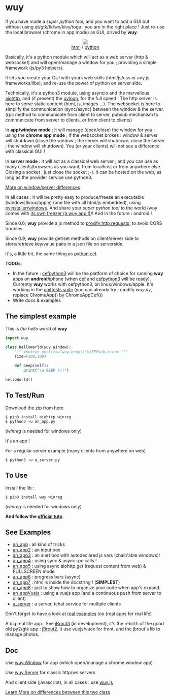 # wuy 

If you have made a _super python tool_, and you want to add a GUI but without using qt/gtk/tk/wx/kivy/toga : you are in the right place ! Just re-use the local browser (chrome in app mode) as GUI, drived by **wuy**.

<p align="center">
    <img src="https://github.com/manatlan/wuy/blob/master/wiki/capture.png"/><br/>
    <a href="https://github.com/manatlan/wuy/blob/master/web/askName.html">html</a> / 
    <a href="https://github.com/manatlan/wuy/blob/master/an_app2.py">python</a>
</p>

Basically, it's a python module which will act as a web server (http & websocket) and will open/manage a window for you ; providing a simple framework (js/py3 helpers).

It lets you create your GUI with yours web skills (html/js/css or any js frameworks/libs), and re-use the power of python on server side.

Technically, it's a python3 module, using asyncio and the marvellous [aiohttp](https://aiohttp.readthedocs.io/en/stable/), and (if present) the [uvloop](https://magic.io/blog/uvloop-blazing-fast-python-networking/), for the full speed ! The http server is here to serve static content (html, js, images ...). The websocket is here to simplify the communication (sync/async) between the window & the server. (rpc method to communicate from client to server, pubsub mechanism to communicate from server to clients, or from client to clients)

In **app/window mode** : it will manage (open/close) the window for you ; using the **chrome app mode** ; if the websocket brokes : window & server will shutdown (close the window ; the server will shutdown, close the server ; the window will shutdown). You (or your clients) will not see a difference with classical GUI !

In **server mode** : it will act as a classical web server ; and you can use as many clients/browsers as you want, from localhost or from anywhere else. Closing a socket ; just close the socket ;-). It can be hosted on the web, as long as the provider service use python3.

[More on window/server differences](https://github.com/manatlan/wuy/blob/master/wiki/diff.md)

In all cases : it will be pretty easy to produce/freeze an executable (windows/linux/apple) (one file with all html/js embedded), using [pyinstaller/windows](https://github.com/manatlan/wuy/blob/master/BUILD.bat). And share your _super python tool_ to the world (wuy comes with [its own freezer (a wuy app !)](https://github.com/manatlan/wuy/tree/master/examples/wuy_freezer))! And in the future : android !

Since 0.6; **wuy** provide a js method to [proxify http requests](https://github.com/manatlan/wuy/blob/master/wiki/proxify.md), to avoid CORS troubles.

Since 0.9; **wuy** provide get/set methods on client/server side to store/retrieve key/value pairs in a json file on serverside.

It's, a little bit, the same thing as [python eel](https://github.com/ChrisKnott/Eel).



**TODOs**:
* In the future : [cefpython3](https://github.com/cztomczak/cefpython) will be the platform of choice for running **wuy** apps on **android**/iphone (when [cef](https://bitbucket.org/chromiumembedded/cef/issues/1991/add-android-support) and [cefpython3](https://github.com/kivy-garden/garden.cefpython/issues/8) will be ready). Currently **wuy** works with cefpython3, on linux/windows/apple. It's working in the [unittests suite](https://github.com/manatlan/wuy/blob/master/wuy_tests.py) (you can already try ; modify _wuy.py_, replace ChromeApp() by ChromeAppCef())
* Write docs & examples

## The simplest example
This is _the hello world_ of **wuy**

```python
import wuy

class helloWorld(wuy.Window):
    """ <button onclick="wuy.beep()">BEEP</button> """
    size=(100,100)

    def beep(self):
        print("\a BEEP !!!")

helloWorld()
```

## To Test/Run

Download [the zip from here](https://github.com/manatlan/wuy/archive/master.zip)

    $ pip3 install aiohttp winreg
    $ python3 -u an_app.py

(_winreg_ is needed for windows only)

It's an app !

For a regular server example (many clients from anywhere on web)

    $ python3 -u a_server.py

## To Use

Install the lib :

    $ pip3 install wuy winreg

(_winreg_ is needed for windows only)

**And follow the [official tuto](https://github.com/manatlan/wuy/blob/master/wiki/README.md)**.


## See Examples

* [an_app](https://github.com/manatlan/wuy/blob/master/an_app.py) : all kind of tricks
* [an_app2](https://github.com/manatlan/wuy/blob/master/an_app2.py) : an input box
* [an_app3](https://github.com/manatlan/wuy/blob/master/an_app3.py) : an alert box with autodeclared js vars (chain'able windows)!
* [an_app4](https://github.com/manatlan/wuy/blob/master/an_app4.py) : using sync & async rpc calls !
* [an_app5](https://github.com/manatlan/wuy/blob/master/an_app5.py) : using async aiohttp.get (request content from web) & FULLSCREEN mode
* [an_app6](https://github.com/manatlan/wuy/blob/master/an_app6.py) : progress bars (async)
* [an_app7](https://github.com/manatlan/wuy/blob/master/an_app7.py) : html is inside the docstring ! (**SIMPLEST**)
* [an_app8](https://github.com/manatlan/wuy/blob/master/an_app8.py) : just to show how to organize your code when app's expand.
* [an_appVuejs](https://github.com/manatlan/wuy/blob/master/an_appVuejs.py) : using a vuejs app (and  a continuous push from server to client)
* [a_server](https://github.com/manatlan/wuy/blob/master/a_server.py) : a server, tchat service for multiple clients

Don't forget to have a look at [real examples](https://github.com/manatlan/wuy/tree/master/examples) too (real apps for real life)

A big real life app : See [jBrout3](https://github.com/manatlan/jbrout3) (in development), it's the rebirth of the good old py2/gtk app : [jBrout2](https://jbrout.manatlan.com). It use vuejs/vuex for front, and the jbrout's lib to manage photos.


## Doc

Use [wuy.Window](https://github.com/manatlan/wuy/blob/master/wiki/api_py_window.md) for app (which open/manage a chrome window app)

Use [wuy.Server](https://github.com/manatlan/wuy/blob/master/wiki/api_py_server.md) for classic http/ws servers

And client side (javascript), in all cases : use [wuy.js](https://github.com/manatlan/wuy/blob/master/wiki/api_js.md)

[Learn More on differences between this two class](https://github.com/manatlan/wuy/blob/master/wiki/diff.md)
